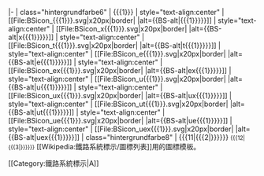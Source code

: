 <includeonly>|-
| class="hintergrundfarbe6" | {{{1}}}
| style="text-align:center" | [[File:BSicon_{{{1}}}.svg|x20px|border|&nbsp;|alt={{BS-alt|{{{1}}}}}]]
| style="text-align:center" | [[File:BSicon_x{{{1}}}.svg|x20px|border|&nbsp;|alt={{BS-alt|x{{{1}}}}}]]
| style="text-align:center" | [[File:BSicon_t{{{1}}}.svg|x20px|border|&nbsp;|alt={{BS-alt|t{{{1}}}}}]]
| style="text-align:center" | [[File:BSicon_e{{{1}}}.svg|x20px|border|&nbsp;|alt={{BS-alt|e{{{1}}}}}]]
| style="text-align:center" | [[File:BSicon_ex{{{1}}}.svg|x20px|border|&nbsp;|alt={{BS-alt|ex{{{1}}}}}]]
| style="text-align:center" | [[File:BSicon_u{{{1}}}.svg|x20px|border|&nbsp;|alt={{BS-alt|u{{{1}}}}}]]
| style="text-align:center" | [[File:BSicon_ux{{{1}}}.svg|x20px|border|&nbsp;|alt={{BS-alt|ux{{{1}}}}}]]
| style="text-align:center" | [[File:BSicon_ut{{{1}}}.svg|x20px|border|&nbsp;|alt={{BS-alt|ut{{{1}}}}}]]
| style="text-align:center" | [[File:BSicon_ue{{{1}}}.svg|x20px|border|&nbsp;|alt={{BS-alt|ue{{{1}}}}}]]
| style="text-align:center" | [[File:BSicon_uex{{{1}}}.svg|x20px|border|&nbsp;|alt={{BS-alt|uex{{{1}}}}}]]
| class="hintergrundfarbe8" | {{{11|{{{2|}}}}}} <span style="font-size:80%">{{{12|{{{3|}}}}}}</span></includeonly><noinclude>
[[Wikipedia:鐵路系統標示/圖標列表]]用的圖標模板。

[[Category:鐵路系統標示|A]]
</noinclude>
